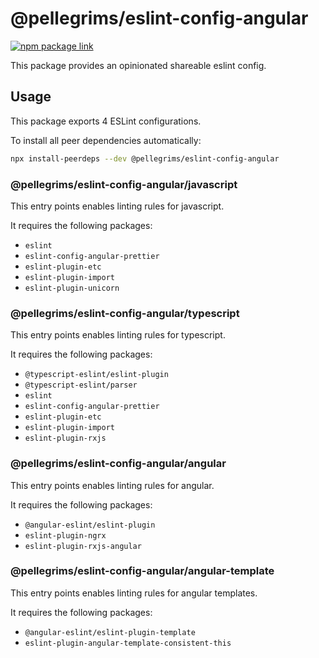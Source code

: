 # @pellegrims/eslint-config-angular

[![npm package link](https://img.shields.io/npm/v/@pellegrims/eslint-config-angular)](https://www.npmjs.com/package/@pellegrims/eslint-config-angular)

This package provides an opinionated shareable eslint config.

## Usage

This package exports 4 ESLint configurations.

To install all peer dependencies automatically:

```sh
npx install-peerdeps --dev @pellegrims/eslint-config-angular
```

### @pellegrims/eslint-config-angular/javascript

This entry points enables linting rules for javascript.

It requires the following packages:

- `eslint`
- `eslint-config-angular-prettier`
- `eslint-plugin-etc`
- `eslint-plugin-import`
- `eslint-plugin-unicorn`

### @pellegrims/eslint-config-angular/typescript

This entry points enables linting rules for typescript.

It requires the following packages:

- `@typescript-eslint/eslint-plugin`
- `@typescript-eslint/parser`
- `eslint`
- `eslint-config-angular-prettier`
- `eslint-plugin-etc`
- `eslint-plugin-import`
- `eslint-plugin-rxjs`

### @pellegrims/eslint-config-angular/angular

This entry points enables linting rules for angular.

It requires the following packages:

- `@angular-eslint/eslint-plugin`
- `eslint-plugin-ngrx`
- `eslint-plugin-rxjs-angular`

### @pellegrims/eslint-config-angular/angular-template

This entry points enables linting rules for angular templates.

It requires the following packages:

- `@angular-eslint/eslint-plugin-template`
- `eslint-plugin-angular-template-consistent-this`
